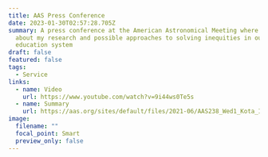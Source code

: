 ```yaml
---
title: AAS Press Conference
date: 2023-01-30T02:57:28.705Z
summary: A press conference at the American Astronomical Meeting where I talked
  about my research and possible approaches to solving inequities in our
  education system 
draft: false
featured: false
tags:
  - Service
links:
  - name: Video
    url: https://www.youtube.com/watch?v=9i44ws0Te5s
  - name: Summary
    url: https://aas.org/sites/default/files/2021-06/AAS238_Wed1_Kota_Info.pdf
image:
  filename: ""
  focal_point: Smart
  preview_only: false
---
```

